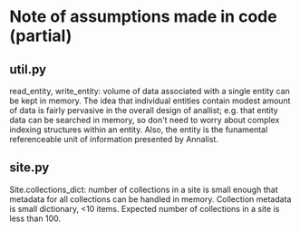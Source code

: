 # Note of assumptions made in code (partial)


## util.py

read_entity, write_entity: volume of data associated with a single entity can be kept in memory.
The idea that individual entities contain modest amount of data is fairly pervasive in
the overall design of anallist; e.g. that entity data can be searched in memory, so
don't need to worry about complex indexing structures within an entity.  Also, the entity
is the funamental referenceable unit of information presented by Annalist.


## site.py

Site.collections_dict: number of collections in a site is small 
enough that metadata for all collections can be handled in memory.
Collection metadata is small dictionary, <10 items.
Expected number of collections in a site is less than 100.





